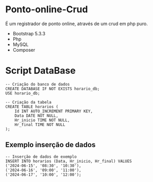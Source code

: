 # Ponto-online-Crud
É um registrador de ponto online, através de um crud em php puro.

- Bootstrap 5.3.3
- Php
- MySQL
- Composer

# Script DataBase
```
-- Criação do banco de dados
CREATE DATABASE IF NOT EXISTS horario_db;
USE horario_db;

-- Criação da tabela
CREATE TABLE horarios (
    Id INT AUTO_INCREMENT PRIMARY KEY,
    Data DATE NOT NULL,
    Hr_inicio TIME NOT NULL,
    Hr_final TIME NOT NULL
);
```

## Exemplo inserção de dados
```
-- Inserção de dados de exemplo
INSERT INTO horarios (Data, Hr_inicio, Hr_final) VALUES
('2024-06-15', '08:30', '10:30'),
('2024-06-16', '09:00', '11:00'),
('2024-06-17', '10:00', '12:00');
```